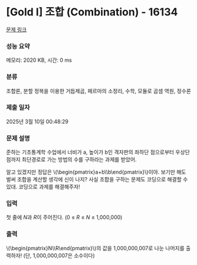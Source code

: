 # [Gold I] 조합 (Combination) - 16134 

[문제 링크](https://www.acmicpc.net/problem/16134) 

### 성능 요약

메모리: 2020 KB, 시간: 0 ms

### 분류

조합론, 분할 정복을 이용한 거듭제곱, 페르마의 소정리, 수학, 모듈로 곱셈 역원, 정수론

### 제출 일자

2025년 3월 10일 00:48:29

### 문제 설명

<p>준하는 기초통계학 수업에서 너비가 a, 높이가 ​​​​​b인 격자판의 좌하단 점으로부터 우상단 점까지 최단경로로 가는 방법의 수를 구하라는 과제를 받았어. </p>

<p>알고 있겠지만 정답은  \(\begin{pmatrix}a+b\\b\end{pmatrix}\)이야. 보기만 해도 벌써 조합을 계산할 생각에 신이 나지? 사실 조합을 구하는 문제도 코딩으로 해결할 수 있대. 코딩으로 과제를 해결해주자!</p>

### 입력 

 <p class="0" style="text-align:left">첫 줄에 <em>N</em>과 <em>R</em>이 주어진다. (0 ≤ <em>R</em> ≤ <i>N</i> ≤ 1,000,000)</p>

### 출력 

 <p class="0" style="text-align:left">\(\begin{pmatrix}N\\R\end{pmatrix}\)의 값을 1,000,000,007로 나눈 나머지를 출력하자! (단, 1,000,000,007은 소수이다)</p>

